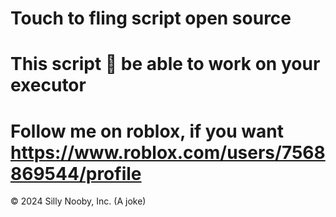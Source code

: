 # Touch to fling script open source
# This script 💯 be able to work on your executor
# Follow me on roblox, if you want https://www.roblox.com/users/7568869544/profile
© 2024 Silly Nooby, Inc. (A joke)
